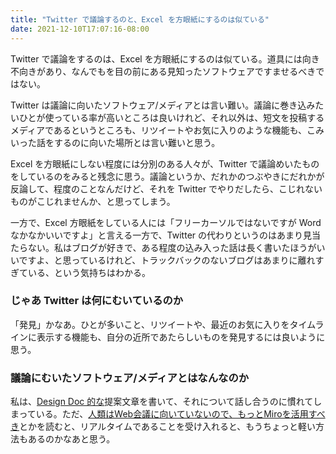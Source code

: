 ```yaml
---
title: "Twitter で議論するのと、Excel を方眼紙にするのは似ている"
date: 2021-12-10T17:07:16-08:00
---
```

Twitter で議論をするのは、Excel を方眼紙にするのは似ている。道具には向き不向きがあり、なんでもを目の前にある見知ったソフトウェアですませるべきではない。

Twitter は議論に向いたソフトウェア/メディアとは言い難い。議論に巻き込みたいひとが使っている率が高いところは良いけれど、それ以外は、短文を投稿するメディアであるというところも、リツイートやお気に入りのような機能も、こみいった話をするのに向いた場所とは言い難いと思う。
 
Excel を方眼紙にしない程度には分別のある人々が、Twitter で議論めいたものをしているのをみると残念に思う。議論というか、だれかのつぶやきにだれかが反論して、程度のことなんだけど、それを Twitter でやりだしたら、こじれないものがこじれませんか、と思ってしまう。 

一方で、Excel 方眼紙をしている人には「フリーカーソルではないですが Word なかなかいいですよ」と言える一方で、Twitter の代わりというのはあまり見当たらない。私はブログが好きで、ある程度の込み入った話は長く書いたほうがいいですよ、と思っているけれど、トラックバックのないブログはあまりに離れすぎている、という気持ちはわかる。

### じゃあ Twitter は何にむいているのか

「発見」かなあ。ひとが多いこと、リツイートや、最近のお気に入りをタイムラインに表示する機能も、自分の近所であたらしいものを発見するには良いように思う。

### 議論にむいたソフトウェア/メディアとはなんなのか

私は、[Design Doc 的な](https://messagepassing.github.io/011-designdocs/)提案文章を書いて、それについて話し合うのに慣れてしまっている。ただ、[人類はWeb会議に向いていないので、もっとMiroを活用すべき](https://jaco.udcp.info/entry/2021/12/03/083000)とかを読むと、リアルタイムであることを受け入れると、もうちょっと軽い方法もあるのかなあと思う。
